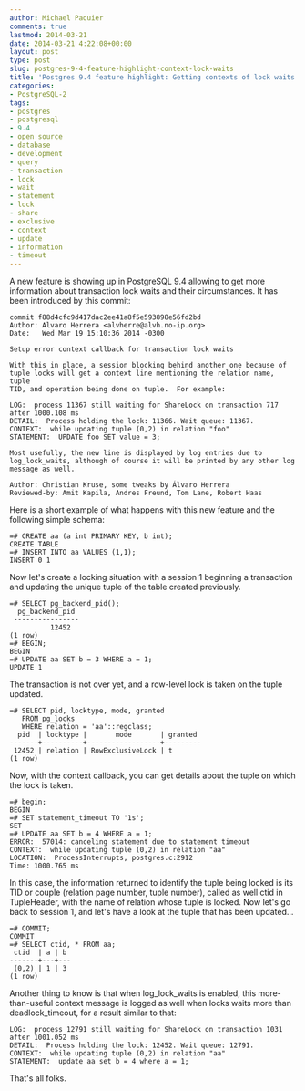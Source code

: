 ```yaml
---
author: Michael Paquier
comments: true
lastmod: 2014-03-21
date: 2014-03-21 4:22:08+00:00
layout: post
type: post
slug: postgres-9-4-feature-highlight-context-lock-waits
title: 'Postgres 9.4 feature highlight: Getting contexts of lock waits'
categories:
- PostgreSQL-2
tags:
- postgres
- postgresql
- 9.4
- open source
- database
- development
- query
- transaction
- lock
- wait
- statement
- lock
- share
- exclusive
- context
- update
- information
- timeout
---
```

A new feature is showing up in PostgreSQL 9.4 allowing to get more information
about transaction lock waits and their circumstances. It has been introduced
by this commit:

    commit f88d4cfc9d417dac2ee41a8f5e593898e56fd2bd
    Author: Alvaro Herrera <alvherre@alvh.no-ip.org>
    Date:   Wed Mar 19 15:10:36 2014 -0300

    Setup error context callback for transaction lock waits

    With this in place, a session blocking behind another one because of
    tuple locks will get a context line mentioning the relation name, tuple
    TID, and operation being done on tuple.  For example:

    LOG:  process 11367 still waiting for ShareLock on transaction 717 after 1000.108 ms
    DETAIL:  Process holding the lock: 11366. Wait queue: 11367.
    CONTEXT:  while updating tuple (0,2) in relation "foo"
    STATEMENT:  UPDATE foo SET value = 3;

    Most usefully, the new line is displayed by log entries due to
    log_lock_waits, although of course it will be printed by any other log
    message as well.

    Author: Christian Kruse, some tweaks by Álvaro Herrera
    Reviewed-by: Amit Kapila, Andres Freund, Tom Lane, Robert Haas

Here is a short example of what happens with this new feature and the
following simple schema:

    =# CREATE aa (a int PRIMARY KEY, b int);
    CREATE TABLE
    =# INSERT INTO aa VALUES (1,1);
    INSERT 0 1

Now let's create a locking situation with a session 1 beginning a transaction
and updating the unique tuple of the table created previously.

    =# SELECT pg_backend_pid();
      pg_backend_pid 
     ----------------
              12452
    (1 row)
    =# BEGIN;
    BEGIN
    =# UPDATE aa SET b = 3 WHERE a = 1;
    UPDATE 1

The transaction is not over yet, and a row-level lock is taken on the tuple
updated.

    =# SELECT pid, locktype, mode, granted
       FROM pg_locks
       WHERE relation = 'aa'::regclass;
      pid  | locktype |       mode       | granted 
    -------+----------+------------------+---------
     12452 | relation | RowExclusiveLock | t
    (1 row)

Now, with the context callback, you can get details about the tuple on
which the lock is taken.

    =# begin;
    BEGIN
    =# SET statement_timeout TO '1s';
    SET
    =# UPDATE aa SET b = 4 WHERE a = 1;
    ERROR:  57014: canceling statement due to statement timeout
    CONTEXT:  while updating tuple (0,2) in relation "aa"
    LOCATION:  ProcessInterrupts, postgres.c:2912
    Time: 1000.765 ms

In this case, the information returned to identify the tuple being
locked is its TID or couple (relation page number, tuple number), called
as well ctid in TupleHeader, with the name of relation whose tuple is
locked. Now let's go back to session 1, and let's have a look at the tuple
that has been updated...

    =# COMMIT;
    COMMIT
    =# SELECT ctid, * FROM aa;
     ctid  | a | b 
    -------+---+---
     (0,2) | 1 | 3
    (1 row)

Another thing to know is that when log\_lock\_waits is enabled, this
more-than-useful context message is logged as well when locks waits more
than deadlock\_timeout, for a result similar to that:

    LOG:  process 12791 still waiting for ShareLock on transaction 1031 after 1001.052 ms
    DETAIL:  Process holding the lock: 12452. Wait queue: 12791.
    CONTEXT:  while updating tuple (0,2) in relation "aa"
    STATEMENT:  update aa set b = 4 where a = 1;

That's all folks.
